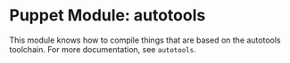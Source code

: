 # Puppet Module: autotools

This module knows how to compile things that are based on the autotools
toolchain. For more documentation, see `autotools`.
